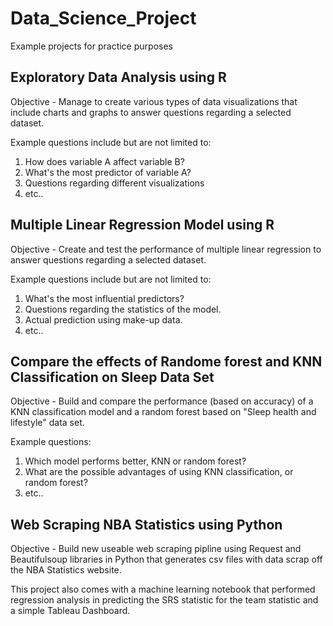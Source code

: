 # Data_Science_Project
Example projects for practice purposes

## Exploratory Data Analysis using R 
Objective - Manage to create various types of data visualizations that include charts and graphs to answer questions regarding a selected dataset.

Example questions include but are not limited to:

1) How does variable A affect variable B?
2) What's the most predictor of variable A?
3) Questions regarding different visualizations
4) etc..

## Multiple Linear Regression Model using R
Objective - Create and test the performance of multiple linear regression to answer questions regarding a selected dataset. 

Example questions include but are not limited to:

1) What's the most influential predictors?
2) Questions regarding the statistics of the model.
3) Actual prediction using make-up data.
4) etc..

## Compare the effects of Randome forest and KNN Classification on Sleep Data Set
Objective - Build and compare the performance (based on accuracy) of a KNN classification model and a random forest based on "Sleep health and lifestyle" data set.

Example questions:
1) Which model performs better, KNN or random forest?
2) What are the possible advantages of using KNN classification, or random forest?
3) etc..

## Web Scraping NBA Statistics using Python
Objective - Build new useable web scraping pipline using Request and Beautifulsoup libraries in Python that generates csv files with data scrap off the NBA Statistics website.

This project also comes with a machine learning notebook that performed regression analysis in predicting the SRS statistic for the team statistic and a simple Tableau Dashboard.
